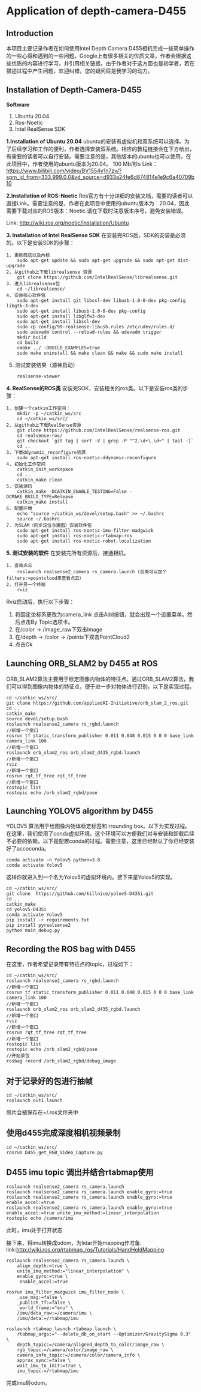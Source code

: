 # Application of depth-camera-D455
## Introduction

本项目主要记录作者在如何使用Intel Depth Camera D455相机完成一些简单操作的一些心得和遇到的一些问题。Google上有很多相关的优质文章，作者会根据这些优质的内容进行学习，并引用相关链接。由于作者对于这方面也是初学者，若在描述过程中产生问题，欢迎纠错，您的疑问将是我学习的动力。

## Installation of Depth-Camera-D455

**Software**
1. Ubuntu 20.04
2. Ros-Noetic
3. Intel RealSense SDK

**1.Installation of Ubuntu 20.04**
ubuntu的安装有虚拟机和双系统可以选择。为了后续学习和工作的便利，作者选择安装双系统。相应的教程链接会在下方给出，有需要的读者可以自行安装。需要注意的是，其他版本的ubuntu也可以使用，在此项目中，作者使用的ubuntu版本为20.04。
100 Mb/秒s
Link：https://www.bilibili.com/video/BV1554y1n7zv/?spm_id_from=333.999.0.0&vd_source=d933a24fe6d874814e1e9c6a40709b10


**2.Installation of ROS-Noetic**
Ros官方有十分详细的安装文档，需要的读者可以直接Link。需要注意的是，作者在此项目中使用的ubuntu版本为：20.04，因此需要下载对应的ROS版本：Noetic.请在下载时注意版本序号，避免安装错误。

Link: http://wiki.ros.org/noetic/Installation/Ubuntu

**3. Installation of Intel RealSense SDK**
在安装完ROS后，SDK的安装是必须的。以下是安装SDK的步骤：
```
1. 更新商店以及內核
    sudo apt-get update && sudo apt-get upgrade && sudo apt-get dist-upgrade
2. 从github上下载librealsense 资源
    git clone https://github.com/IntelRealSense/librealsense.git
3. 进入librealsense包
    cd ~/librealsense/
4. 安装核心软件包
    sudo apt-get install git libssl-dev libusb-1.0-0-dev pkg-config libgtk-3-dev
    sudo apt-get install libusb-1.0-0-dev pkg-config
    sudo apt-get install libglfw3-dev
    sudo apt-get install libssl-dev
    sudo cp config/99-realsense-libusb.rules /etc/udev/rules.d/
    sudo udevadm control --reload-rules && udevadm trigger 
    mkdir build
    cd build
    cmake ../ -DBUILD_EXAMPLES=true
    sudo make uninstall && make clean && make && sudo make install
```
5. 测试安装结果（源神启动）
```
    realsense-viewer 
```
**4. RealSense的ROS类**
安装完SOK，安装相关的ros类。以下是安装ros类的步骤：
```
1. 创建一个catkin工作空间：
    mkdir -p ~/catkin_ws/src
    cd ~/catkin_ws/src/
2. 从github上下载RealSense资源
    git clone https://github.com/IntelRealSense/realsense-ros.git
    cd realsense-ros/
    git checkout `git tag | sort -V | grep -P "^2.\d+\.\d+" | tail -1`
    cd ..
3. 下载ddynamic_reconfigure资源
    sudo apt-get install ros-noetic-ddynamic-reconfigure
4. 初始化工作空间
    catkin_init_workspace
    cd ..
    catkin_make clean
5. 安装源码
    catkin_make -DCATKIN_ENABLE_TESTING=False -DCMAKE_BUILD_TYPE=Release
    catkin_make install
6. 配置环境
    echo "source ~/catkin_ws/devel/setup.bash" >> ~/.bashrc
    source ~/.bashrc
7. 为SLAM（同步定位与建图）安装软件包
    sudo apt-get install ros-noetic-imu-filter-madgwick
    sudo apt-get install ros-noetic-rtabmap-ros
    sudo apt-get install ros-noetic-robot-localization
```
**5. 测试安装的软件**
在安装完所有资源后，接通相机。
```
1. 查询点云
    roslaunch realsense2_camera rs_camera.launch (后面可以加个filters:=pointcloud来查看点云）
2. 打开另一个终端
    rviz
```
Rviz启动后，执行以下步骤：
1. 将固定坐标系更改为camera_link
点击Add按钮，就会出现一个设置菜单。然后点击By Topic选项卡。
2. 在/color -> /image_raw下双击Image
3. 在/depth -> /color -> /points下双击PointCloud2
4. 点击Ok

## Launching ORB_SLAM2 by D455 at ROS
ORB_SLAM2算法主要用于标定图像内物体的特征点。通过ORB_SLAM2算法，我们可以得到图像内物体的特征点，便于进一步对物体进行识别。以下是实现过程。

```
cd ~/catkin_ws/src/
git clone https://github.com/appliedAI-Initiative/orb_slam_2_ros.git
cd ..
catkin_make
source devel/setup.bash
roslaunch realsense2_camera rs_rgbd.launch
//新增一个窗口
rosrun tf static_transform_publisher 0.011 0.048 0.015 0 0 0 base_link camera_link 100
//新增一个窗口
roslaunch orb_slam2_ros orb_slam2_d435_rgbd.launch
//新增一个窗口
rviz
//新增一个窗口
rosrun rqt_tf_tree rqt_tf_tree
//新增一个窗口
rostopic list
rostopic echo /orb_slam2_rgbd/pose
```

## Launching YOLOV5 algorithm by D455 
YOLOV5 算法用于给图像内物体标定标签和 rrounding box。以下为实现过程。
在这里，我们使用了conda虚拟环境。这个环境可以方便我们对与安装和卸载后续不必要的依赖。以下是配置conda的过程。需要注意，这里已经默认了你已经安装好了accoconda。
```
conda activate -n Yolov5 python=3.8
conda activate Yolov5
```
这样你就进入到一个名为Yolov5的虚拟环境内。接下来是Yolov5的实现。
```
cd ~/catkin_ws/src/
git clone  https://github.com/killnice/yolov5-D435i.git
cd ..
catkin_make
cd yolov5-D435i
conda activate Yolov5
pip install -r requirements.txt
pip install pyrealsense2
python main_debug.py
```

## Recording the ROS bag with D455
在这里，作者希望记录带有特征点的topic，过程如下：
```
cd ~/catkin_ws/src/
roslaunch realsense2_camera rs_rgbd.launch
//新增一个窗口
rosrun tf static_transform_publisher 0.011 0.048 0.015 0 0 0 base_link camera_link 100
//新增一个窗口
roslaunch orb_slam2_ros orb_slam2_d435_rgbd.launch
//新增一个窗口
rviz
//新增一个窗口
rosrun rqt_tf_tree rqt_tf_tree
//新增一个窗口
rostopic list
rostopic echo /orb_slam2_rgbd/pose
//开始录包
rosbag record /orb_slam2_rgbd/debug_image
```

## 对于记录好的包进行抽帧
```
cd ~/catkin_ws/src/
roslaunch out1.launch
```
照片会被保存在~/.ros文件夹中

## 使用d455完成深度相机视频录制
```
cd ~/catkin_ws/src/
rosrun D455_get_RGB_Video_Capture.py
```


## D455 imu topic 调出并结合rtabmap使用
```
roslaunch realsense2_camera rs_camera.launch
roslaunch realsense2_camera rs_camera.launch enable_gyro:=true
roslaunch realsense2_camera rs_camera.launch enable_gyro:=true enable_accel:=true
roslaunch realsense2_camera rs_camera.launch enable_gyro:=true enable_accel:=true unite_imu_method:=linear_interpolation
rostopic echo /camera/imu
```
此时，imu处于打开状态

接下来，将imu转换成odom，为lidar开始mapping作准备.
link:http://wiki.ros.org/rtabmap_ros/Tutorials/HandHeldMapping
```
roslaunch realsense2_camera rs_camera.launch \
    align_depth:=true \
    unite_imu_method:="linear_interpolation" \
    enable_gyro:=true \
     enable_accel:=true

rosrun imu_filter_madgwick imu_filter_node \
    _use_mag:=false \
    _publish_tf:=false \
    _world_frame:="enu" \
    /imu/data_raw:=/camera/imu \
    /imu/data:=/rtabmap/imu

roslaunch rtabmap_launch rtabmap.launch \
    rtabmap_args:="--delete_db_on_start --Optimizer/GravitySigma 0.3" \
    depth_topic:=/camera/aligned_depth_to_color/image_raw \
    rgb_topic:=/camera/color/image_raw \
    camera_info_topic:=/camera/color/camera_info \
    approx_sync:=false \
    wait_imu_to_init:=true \
    imu_topic:=/rtabmap/imu
```
完成imu转odom。
